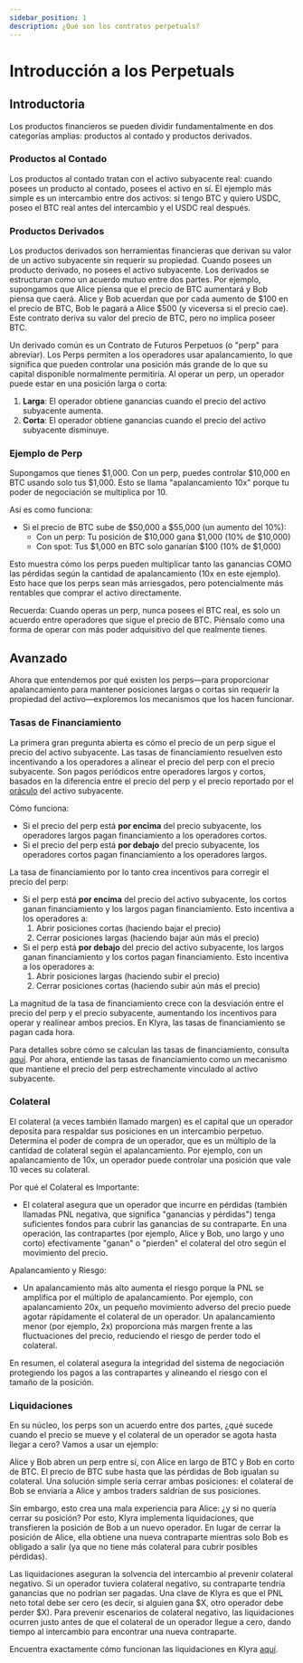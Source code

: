 ```yaml
---
sidebar_position: 1
description: ¿Qué son los contratos perpetuals?
---
```


# Introducción a los Perpetuals

## Introductoria
Los productos financieros se pueden dividir fundamentalmente en dos categorías amplias: productos al contado y productos derivados.

### Productos al Contado
Los productos al contado tratan con el activo subyacente real: cuando posees un producto al contado, posees el activo en sí. El ejemplo más simple es un intercambio entre dos activos: si tengo BTC y quiero USDC, poseo el BTC real antes del intercambio y el USDC real después.

### Productos Derivados
Los productos derivados son herramientas financieras que derivan su valor de un activo subyacente sin requerir su propiedad. Cuando posees un producto derivado, no posees el activo subyacente. Los derivados se estructuran como un acuerdo mutuo entre dos partes. Por ejemplo, supongamos que Alice piensa que el precio de BTC aumentará y Bob piensa que caerá. Alice y Bob acuerdan que por cada aumento de \$100 en el precio de BTC, Bob le pagará a Alice \$500 (y viceversa si el precio cae). Este contrato deriva su valor del precio de BTC, pero no implica poseer BTC.

Un derivado común es un Contrato de Futuros Perpetuos (o "perp" para abreviar). Los Perps permiten a los operadores usar apalancamiento, lo que significa que pueden controlar una posición más grande de lo que su capital disponible normalmente permitiría. Al operar un perp, un operador puede estar en una posición larga o corta:

1. **Larga**: El operador obtiene ganancias cuando el precio del activo subyacente aumenta.
2. **Corta**: El operador obtiene ganancias cuando el precio del activo subyacente disminuye.

### Ejemplo de Perp
Supongamos que tienes \$1,000. Con un perp, puedes controlar \$10,000 en BTC usando solo tus \$1,000. Esto se llama "apalancamiento 10x" porque tu poder de negociación se multiplica por 10.

Así es como funciona:
- Si el precio de BTC sube de \$50,000 a \$55,000 (un aumento del 10%):
  - Con un perp: Tu posición de \$10,000 gana \$1,000 (10% de \$10,000)
  - Con spot: Tus \$1,000 en BTC solo ganarían \$100 (10% de \$1,000)

Esto muestra cómo los perps pueden multiplicar tanto las ganancias COMO las pérdidas según la cantidad de apalancamiento (10x en este ejemplo). Esto hace que los perps sean más arriesgados, pero potencialmente más rentables que comprar el activo directamente.

Recuerda: Cuando operas un perp, nunca posees el BTC real, es solo un acuerdo entre operadores que sigue el precio de BTC. Piénsalo como una forma de operar con más poder adquisitivo del que realmente tienes.

## Avanzado
Ahora que entendemos por qué existen los perps—para proporcionar apalancamiento para mantener posiciones largas o cortas sin requerir la propiedad del activo—exploremos los mecanismos que los hacen funcionar.

### Tasas de Financiamiento
La primera gran pregunta abierta es cómo el precio de un perp sigue el precio del activo subyacente. Las tasas de financiamiento resuelven esto incentivando a los operadores a alinear el precio del perp con el precio subyacente. Son pagos periódicos entre operadores largos y cortos, basados en la diferencia entre el precio del perp y el precio reportado por el [oráculo](./oracle.md) del activo subyacente.

Cómo funciona:
- Si el precio del perp está **por encima** del precio subyacente, los operadores largos pagan financiamiento a los operadores cortos.
- Si el precio del perp está **por debajo** del precio subyacente, los operadores cortos pagan financiamiento a los operadores largos.

La tasa de financiamiento por lo tanto crea incentivos para corregir el precio del perp:
- Si el perp está **por encima** del precio del activo subyacente, los cortos ganan financiamiento y los largos pagan financiamiento. Esto incentiva a los operadores a:
  1. Abrir posiciones cortas (haciendo bajar el precio)
  2. Cerrar posiciones largas (haciendo bajar aún más el precio)
- Si el perp está **por debajo** del precio del activo subyacente, los largos ganan financiamiento y los cortos pagan financiamiento. Esto incentiva a los operadores a:
  1. Abrir posiciones largas (haciendo subir el precio)
  2. Cerrar posiciones cortas (haciendo subir aún más el precio)

La magnitud de la tasa de financiamiento crece con la desviación entre el precio del perp y el precio subyacente, aumentando los incentivos para operar y realinear ambos precios. En Klyra, las tasas de financiamiento se pagan cada hora.

Para detalles sobre cómo se calculan las tasas de financiamiento, consulta [aquí](./funding-rates.md). Por ahora, entiende las tasas de financiamiento como un mecanismo que mantiene el precio del perp estrechamente vinculado al activo subyacente.

### Colateral
El colateral (a veces también llamado margen) es el capital que un operador deposita para respaldar sus posiciones en un intercambio perpetuo. Determina el poder de compra de un operador, que es un múltiplo de la cantidad de colateral según el apalancamiento. Por ejemplo, con un apalancamiento de 10x, un operador puede controlar una posición que vale 10 veces su colateral.

Por qué el Colateral es Importante:
- El colateral asegura que un operador que incurre en pérdidas (también llamadas PNL negativa, que significa "ganancias y pérdidas") tenga suficientes fondos para cubrir las ganancias de su contraparte. En una operación, las contrapartes (por ejemplo, Alice y Bob, uno largo y uno corto) efectivamente "ganan" o "pierden" el colateral del otro según el movimiento del precio.

Apalancamiento y Riesgo:
- Un apalancamiento más alto aumenta el riesgo porque la PNL se amplifica por el múltiplo de apalancamiento. Por ejemplo, con apalancamiento 20x, un pequeño movimiento adverso del precio puede agotar rápidamente el colateral de un operador. Un apalancamiento menor (por ejemplo, 2x) proporciona más margen frente a las fluctuaciones del precio, reduciendo el riesgo de perder todo el colateral.

En resumen, el colateral asegura la integridad del sistema de negociación protegiendo los pagos a las contrapartes y alineando el riesgo con el tamaño de la posición.

### Liquidaciones
En su núcleo, los perps son un acuerdo entre dos partes, ¿qué sucede cuando el precio se mueve y el colateral de un operador se agota hasta llegar a cero? Vamos a usar un ejemplo:

Alice y Bob abren un perp entre sí, con Alice en largo de BTC y Bob en corto de BTC. El precio de BTC sube hasta que las pérdidas de Bob igualan su colateral. Una solución simple sería cerrar ambas posiciones: el colateral de Bob se enviaría a Alice y ambos traders saldrían de sus posiciones.

Sin embargo, esto crea una mala experiencia para Alice: ¿y si no quería cerrar su posición? Por esto, Klyra implementa liquidaciones, que transfieren la posición de Bob a un nuevo operador. En lugar de cerrar la posición de Alice, ella obtiene una nueva contraparte mientras solo Bob es obligado a salir (ya que no tiene más colateral para cubrir posibles pérdidas).

Las liquidaciones aseguran la solvencia del intercambio al prevenir colateral negativo. Si un operador tuviera colateral negativo, su contraparte tendría ganancias que no podrían ser pagadas. Una clave de Klyra es que el PNL neto total debe ser cero (es decir, si alguien gana \$X, otro operador debe perder \$X). Para prevenir escenarios de colateral negativo, las liquidaciones ocurren justo antes de que el colateral de un operador llegue a cero, dando tiempo al intercambio para encontrar una nueva contraparte.

Encuentra exactamente cómo funcionan las liquidaciones en Klyra [aquí](./liquidations.md).